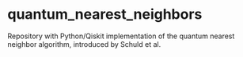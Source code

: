 # quantum_nearest_neighbors
Repository with Python/Qiskit implementation of the quantum nearest neighbor algorithm, introduced by Schuld et al.
